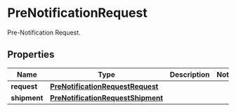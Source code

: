 

# PreNotificationRequest

Pre-Notification Request.

## Properties

| Name | Type | Description | Notes |
|------------ | ------------- | ------------- | -------------|
|**request** | [**PreNotificationRequestRequest**](PreNotificationRequestRequest.md) |  |  |
|**shipment** | [**PreNotificationRequestShipment**](PreNotificationRequestShipment.md) |  |  |



